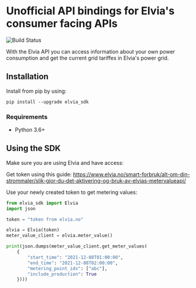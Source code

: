 # Unofficial API bindings for Elvia's consumer facing APIs

![Build Status](https://github.com/andersem/elvia-python/actions/workflows/ci.yml/badge.svg)

With the Elvia API you can access information about your own power consumption and get the
current grid tariffes in Elvia's power grid. 

## Installation

Install from pip by using:

```
pip install --upgrade elvia_sdk
```

### Requirements

* Python 3.6+

## Using the SDK

Make sure you are using Elvia and have access:

Get token using this guide: https://www.elvia.no/smart-forbruk/alt-om-din-strommaler/slik-gjor-du-det-aktivering-og-bruk-av-elvias-metervalueapi/

Use your newly created token to get metering values:

```python
from elvia_sdk import Elvia
import json

token = "token from elvia.no"

elvia = Elvia(token)
meter_value_client = elvia.meter_value()

print(json.dumps(meter_value_client.get_meter_values(
    {
        "start_time": "2021-12-08T01:00:00",
        "end_time": "2021-12-08T02:00:00",
        "metering_point_ids": ["abc"],
        "include_production": True
    })))
```
